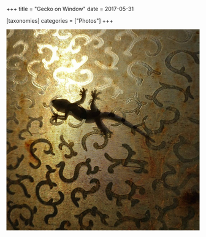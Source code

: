 +++
title = "Gecko on Window"
date = 2017-05-31

[taxonomies]
categories = ["Photos"]
+++

![Gecko on Window](gecko-on-window.jpeg)
